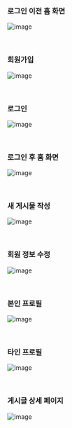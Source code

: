 
### 로그인 이전 홈 화면
![image](https://user-images.githubusercontent.com/93974908/195528546-73e8374c-3c8b-4813-b038-0b0efbc63088.png)


<br>

### 회원가입 

![image](https://user-images.githubusercontent.com/93974908/195528717-9202540a-0b8b-4f40-85cf-06d5bc65510c.png)

<br>


### 로그인

![image](https://user-images.githubusercontent.com/93974908/195528818-8869f0ec-e25a-4bac-acc1-49af0d843a60.png)

<br>


### 로그인 후 홈 화면

![image](https://user-images.githubusercontent.com/93974908/195528918-2baf49d9-0798-414e-a74c-9649fd1c852b.png)

<br>



### 새 게시물 작성

![image](https://user-images.githubusercontent.com/93974908/195529031-bfe13c86-00ca-4568-98a5-df4932d70cc3.png)


<br>

### 회원 정보 수정

![image](https://user-images.githubusercontent.com/93974908/195529115-230e5bbb-2a0d-439a-ab3c-61a88d2b0576.png)


<br>


### 본인 프로필

![image](https://user-images.githubusercontent.com/93974908/195529191-b2c6bbd3-47ee-4b41-882d-f6f844a41804.png)

<br>


### 타인 프로필

![image](https://user-images.githubusercontent.com/93974908/195529415-0dd4ce63-68da-4464-b72e-2af2a9d726e7.png)

<br>

### 게시글 상세 페이지

![image](https://user-images.githubusercontent.com/93974908/195529271-fde9efd8-2099-495f-a7e0-fccb21e85112.png)

